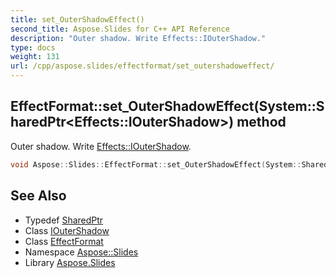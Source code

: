 ```yaml
---
title: set_OuterShadowEffect()
second_title: Aspose.Slides for C++ API Reference
description: "Outer shadow. Write Effects::IOuterShadow."
type: docs
weight: 131
url: /cpp/aspose.slides/effectformat/set_outershadoweffect/
---
```

## EffectFormat::set_OuterShadowEffect(System::SharedPtr\<Effects::IOuterShadow\>) method


Outer shadow. Write [Effects::IOuterShadow](../../../aspose.slides.effects/ioutershadow/).

```cpp
void Aspose::Slides::EffectFormat::set_OuterShadowEffect(System::SharedPtr<Effects::IOuterShadow> value) override
```

## See Also

* Typedef [SharedPtr](../../system/sharedptr/)
* Class [IOuterShadow](../../aspose.slides.effects/ioutershadow/)
* Class [EffectFormat](./)
* Namespace [Aspose::Slides](../)
* Library [Aspose.Slides](../../)